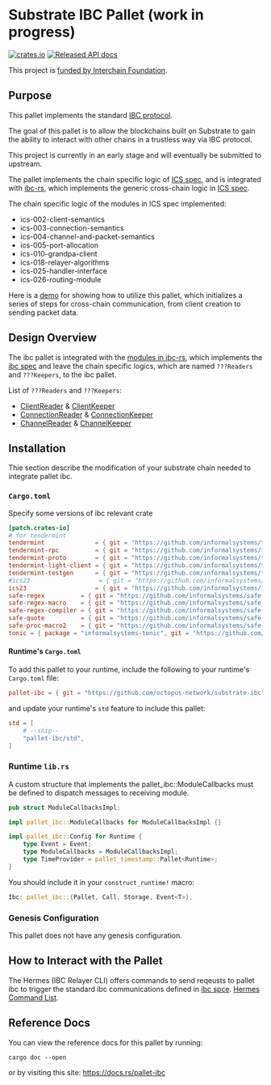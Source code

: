 # Substrate IBC Pallet (work in progress)
[![crates.io](https://img.shields.io/crates/v/pallet-ibc.svg)](https://crates.io/crates/pallet-ibc)
[![Released API docs](https://docs.rs/pallet-ibc/badge.svg)](https://docs.rs/pallet-ibc)

This project is [funded by Interchain Foundation](https://interchain-io.medium.com/ibc-on-substrate-with-cdot-a7025e521028).

## Purpose

This pallet implements the standard [IBC protocol](https://github.com/cosmos/ics).

The goal of this pallet is to allow the blockchains built on Substrate to gain the ability to interact with other chains in a trustless way via IBC protocol.

This project is currently in an early stage and will eventually be submitted to upstream.

The pallet implements the chain specific logic of [ICS spec](https://github.com/cosmos/ibc/tree/ee71d0640c23ec4e05e924f52f557b5e06c1d82f),  and is integrated with [ibc-rs](https://github.com/informalsystems/ibc-rs), which implements the generic cross-chain logic in [ICS spec](https://github.com/cosmos/ibc/tree/ee71d0640c23ec4e05e924f52f557b5e06c1d82f).

The chain specific logic of the modules in ICS spec implemented:
* ics-002-client-semantics
* ics-003-connection-semantics
* ics-004-channel-and-packet-semantics
* ics-005-port-allocation
* ics-010-grandpa-client
* ics-018-relayer-algorithms
* ics-025-handler-interface
* ics-026-routing-module

Here is a [demo](~~https://github.com/cdot-network/ibc-demo~~) for showing how to utilize this pallet, which initializes a series of steps for cross-chain communication, from client creation to sending packet data.

## Design Overview
The ibc pallet is integrated with the [modules in ibc-rs](https://github.com/octopus-network/ibc-rs/tree/b98094a57620d0b3d9f8d2caced09abfc14ab00f/modules), which implements the [ibc spec](https://github.com/cosmos/ibc/tree/7046202b645c65b1a2b7f293312bca5d651a13a4/spec) and leave the chain specific logics, which are named `???Readers` and `???Keepers`, to the ibc pallet.

List of `???Readers` and `???Keepers`:
* [ClientReader](https://github.com/octopus-network/ibc-rs/blob/b98094a57620d0b3d9f8d2caced09abfc14ab00f/modules/src/ics02_client/context.rs?_pjax=%23js-repo-pjax-container%2C%20div%5Bitemtype%3D%22http%3A%2F%2Fschema.org%2FSoftwareSourceCode%22%5D%20main%2C%20%5Bdata-pjax-container%5D#L14) & [ClientKeeper](https://github.com/octopus-network/ibc-rs/blob/b98094a57620d0b3d9f8d2caced09abfc14ab00f/modules/src/ics02_client/context.rs?_pjax=%23js-repo-pjax-container%2C%20div%5Bitemtype%3D%22http%3A%2F%2Fschema.org%2FSoftwareSourceCode%22%5D%20main%2C%20%5Bdata-pjax-container%5D#L29)
* [ConnectionReader](https://github.com/octopus-network/ibc-rs/blob/b98094a57620d0b3d9f8d2caced09abfc14ab00f/modules/src/ics03_connection/context.rs?_pjax=%23js-repo-pjax-container%2C%20div%5Bitemtype%3D%22http%3A%2F%2Fschema.org%2FSoftwareSourceCode%22%5D%20main%2C%20%5Bdata-pjax-container%5D#L17) & [ConnectionKeeper](https://github.com/octopus-network/ibc-rs/blob/b98094a57620d0b3d9f8d2caced09abfc14ab00f/modules/src/ics03_connection/context.rs?_pjax=%23js-repo-pjax-container%2C%20div%5Bitemtype%3D%22http%3A%2F%2Fschema.org%2FSoftwareSourceCode%22%5D%20main%2C%20%5Bdata-pjax-container%5D#L67)
* [ChannelReader](https://github.com/octopus-network/ibc-rs/blob/b98094a57620d0b3d9f8d2caced09abfc14ab00f/modules/src/ics04_channel/context.rs?_pjax=%23js-repo-pjax-container%2C%20div%5Bitemtype%3D%22http%3A%2F%2Fschema.org%2FSoftwareSourceCode%22%5D%20main%2C%20%5Bdata-pjax-container%5D#L20) & [ChannelKeeper](https://github.com/octopus-network/ibc-rs/blob/b98094a57620d0b3d9f8d2caced09abfc14ab00f/modules/src/ics04_channel/context.rs?_pjax=%23js-repo-pjax-container%2C%20div%5Bitemtype%3D%22http%3A%2F%2Fschema.org%2FSoftwareSourceCode%22%5D%20main%2C%20%5Bdata-pjax-container%5D#L82)



## Installation
Thie section describe the modification of your substrate chain needed to integrate pallet ibc.

### `Cargo.toml`
Specify some versions of ibc relevant crate
```toml
[patch.crates-io]
# for tendermint
tendermint              = { git = "https://github.com/informalsystems/tendermint-rs", rev = "4f6ef3d6" }
tendermint-rpc          = { git = "https://github.com/informalsystems/tendermint-rs", rev = "4f6ef3d6" }
tendermint-proto        = { git = "https://github.com/informalsystems/tendermint-rs", rev = "4f6ef3d6" }
tendermint-light-client = { git = "https://github.com/informalsystems/tendermint-rs", rev = "4f6ef3d6" }
tendermint-testgen      = { git = "https://github.com/informalsystems/tendermint-rs", rev = "4f6ef3d6" }
#ics23                   = { git = "https://github.com/informalsystems/ics23.git", branch = "master" }
ics23                   = { git = "https://github.com/informalsystems/ics23.git", rev = "4461b673" }
safe-regex          = { git = "https://github.com/informalsystems/safe-regex.git", rev = "842d31f5" }
safe-regex-macro    = { git = "https://github.com/informalsystems/safe-regex.git", rev = "842d31f5" }
safe-regex-compiler = { git = "https://github.com/informalsystems/safe-regex.git", rev = "842d31f5" }
safe-quote          = { git = "https://github.com/informalsystems/safe-regex.git", rev = "842d31f5" }
safe-proc-macro2    = { git = "https://github.com/informalsystems/safe-regex.git", rev = "842d31f5" }
tonic = { package = "informalsystems-tonic", git = "https://github.com/informalsystems/tonic.git", rev = "99edfe23" }
```

#### Runtime's `Cargo.toml`
To add this pallet to your runtime, include the following to your runtime's `Cargo.toml` file:

```TOML
pallet-ibc = { git = "https://github.com/octopus-network/substrate-ibc", branch = "master", default-features = false}
```

and update your runtime's `std` feature to include this pallet:

```TOML
std = [
    # --snip--
    "pallet-ibc/std",
]
```

### Runtime `lib.rs`
A custom structure that implements the pallet_ibc::ModuleCallbacks must be defined to dispatch messages to receiving module.
```rust
pub struct ModuleCallbacksImpl;

impl pallet_ibc::ModuleCallbacks for ModuleCallbacksImpl {}

impl pallet_ibc::Config for Runtime {
    type Event = Event;
    type ModuleCallbacks = ModuleCallbacksImpl;
    type TimeProvider = pallet_timestamp::Pallet<Runtime>;
}
```

You should include it in your `construct_runtime!` macro:

```rust
Ibc: pallet_ibc::{Pallet, Call, Storage, Event<T>},
```

### Genesis Configuration

This pallet does not have any genesis configuration.

## How to Interact with the Pallet
The Hermes (IBC Relayer CLI) offers commands to send reqeusts to pallet ibc to trigger the standard ibc communications defined in [ibc spce](https://github.com/cosmos/ibc/tree/ee71d0640c23ec4e05e924f52f557b5e06c1d82f/spec). 
[Hermes Command List](https://hermes.informal.systems/commands/raw/index.html).

## Reference Docs

You can view the reference docs for this pallet by running:

```
cargo doc --open
```

or by visiting this site: https://docs.rs/pallet-ibc